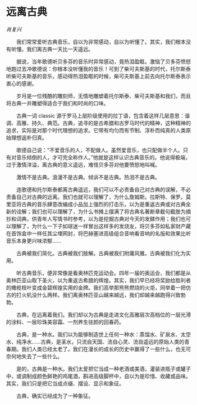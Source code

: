 # 远离古典

*肖复兴*

　　我们常常爱听古典音乐，自以为非常感动，自以为听懂了。其实，我们根本没有听懂。我们离古典一天比一天遥远。

　　据说，当年歌德听贝多芬的音乐时异常感动，竟热泪盈眶。激恼了贝多芬愤怒地跑过去冲歌德说：你根本没听懂我的音乐！可到了柴可夫斯基的时代，托尔斯泰听柴可夫斯基的音乐，感动得热泪盈眶的时候，柴可夫斯基上前去向托尔斯泰表示衷心的感谢。

　　岁月是一位残酷的雕刻师，无情地雕塑着托尔斯泰、柴可夫斯基和我们，而且将古典一并雕塑得适合于我们和时尚的口味。

　　古典一词 classic 源于罗马上层阶级使用的拉丁语，包含着这样几层意思：谐调、高雅、持久、典范。古典，追寻的是古希腊和古罗马时代的精神，这种精神的追求，实际是对那个时代理想的追求。它带有均匀而有节制、淳朴而纯真的人类原始理想返朴归真。

　　歌德自己说：“不爱音乐的人，不配做人。虽然爱音乐，也只配做半个人。只有对音乐倾倒的人，才可完全称作人。”他就是这样认识古典音乐的。他说得极端，过于激情洋溢，离古典的意义遥远，难怪贝多芬对他要愤怒地叫喊。

　　激情不是古典。浪漫不是古典。倾诉不是古典。热泪不是古典。

　　连歌德和托尔斯泰都离古典遥远，我们可以不必责备自己对古典的误解，不必责备自己对古典的远离。我们也就可以理解了，为什么詹姆斯。拉斯特、保罗。莫里亚将古典的音乐肆意改编成小品加上强烈的打击乐，以为是重返古典或对古典全新的诠解；我们也可以理解了，为什么书摊上摆满了将古典名著断章截句截肢为摘抄和词典，供青年人写情书时参考，以为是挖掘古典对今天的发酵作用；我们也可以理解了，为什么一下子如球迷一样冒出这样多的发烧友，将贝多芬如私家财产藏在首饰盒中一样任其尘埋网封，将巴赫塞进高级组合音响看音响的名版和效果比听音乐本身更兴味浓郁……

　　古典被我们简化。古典被我们肢解。古典被我们附庸风雅。古典被我们化为实用。

　　听古典音乐，便非常像是看奥林匹克运动会。四年一届的奥运会，我们都是从奥林匹亚山取下圣火，以为重返古希腊的辉煌。其实，我们早已经将奖励给胜利者的橄榄枝叶变成金碧辉煌实用的金牌。我们高举那熊熊燃烧的火炬，同举着一把仿古的打火机没什么两样。我们离奥林匹亚山越来越远，我们却越来越跑得兴致勃勃。

　　古典，在远离着我们。我们却以为古典是走进文化高雅层次高档位的一层光滑的涂料、一层珍珠美容霜、一剂养生驻颜的回春药。

　　古典，是一种水。我们以为能够制造世上任何一种水：蒸馏水、矿泉水、太空水、纯净水……古典，是圣水，只流自天国、流自心灵、流自遥远的原始人类的青春期。我们人类已经太老了。我们在漫长的成长的历史中赢得了一些什么，也无可奈何地失去了一些什么。

　　是的，古典是一种水。我们太爱把它当成一种老酒或美酒，灌装进瓶子或罐子中，或调制成颜色鲜艳的鸡尾酒，斟进高级脚杯中，自以为是珍惜、收藏或品味。其实，我们只是把它当成点缀、摆设、显示和象征。

　　古典，确实已经成为了一种象征。